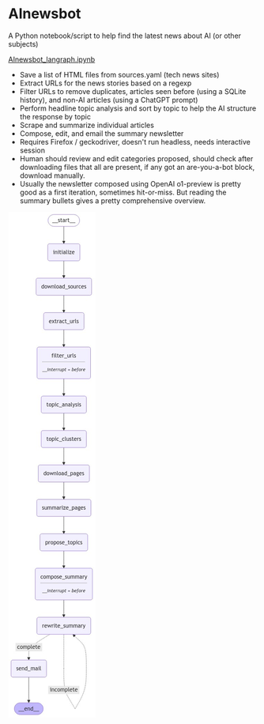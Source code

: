 # AInewsbot
A Python notebook/script to help find the latest news about AI (or other subjects)

[AInewsbot_langraph.ipynb](https://github.com/druce/AInewsbot/blob/main/AInewsbot_langgraph.ipynb)

- Save a list of HTML files from sources.yaml (tech news sites)
- Extract URLs for the news stories based on a regexp
- Filter URLs to remove duplicates, articles seen before (using a SQLite history), and non-AI articles (using a ChatGPT prompt)
- Perform headline topic analysis and sort by topic to help the AI structure the response by topic
- Scrape and summarize individual articles
- Compose, edit, and email the summary newsletter
- Requires Firefox / geckodriver, doesn't run headless, needs interactive session
- Human should review and edit categories proposed, should check after downloading files that all are present, if any got an are-you-a-bot block, download manually.
- Usually the newsletter composed using OpenAI o1-preview is pretty good as a first iteration, sometimes hit-or-miss. But reading the summary bullets gives a pretty comprehensive overview.

![flowchart](https://github.com/druce/AInewsbot/blob/main/graph.jpeg?raw=true)
